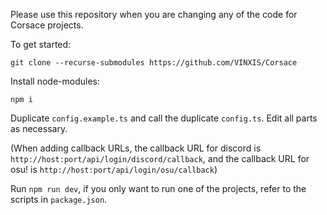 Please use this repository when you are changing any of the code for Corsace projects.

To get started:
```
git clone --recurse-submodules https://github.com/VINXIS/Corsace
```

Install node-modules:
```
npm i
```

Duplicate `config.example.ts` and call the duplicate `config.ts`. Edit all parts as necessary.

(When adding callback URLs, the callback URL for discord is `http://host:port/api/login/discord/callback`, and the callback URL for osu! is `http://host:port/api/login/osu/callback`)

Run `npm run dev`, if you only want to run one of the projects, refer to the scripts in `package.json`.